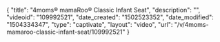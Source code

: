 {
    "title": "4moms&reg; mamaRoo&reg; Classic Infant Seat",
    "description": "",
    "videoid": "109992521",
    "date_created": "1502523352",
    "date_modified": "1504334347",
    "type": "captivate",
    "layout": "video",
    "url": "\/v\/4moms-mamaroo-classic-infant-seat\/109992521"
}